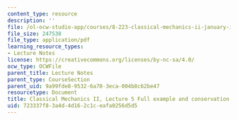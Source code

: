 ```yaml
---
content_type: resource
description: ''
file: /ol-ocw-studio-app/courses/8-223-classical-mechanics-ii-january-iap-2017/723337f83a4d4d162c1ceafa0256d5d5_MIT8_223IAP17_Lec5.pdf
file_size: 247538
file_type: application/pdf
learning_resource_types:
- Lecture Notes
license: https://creativecommons.org/licenses/by-nc-sa/4.0/
ocw_type: OCWFile
parent_title: Lecture Notes
parent_type: CourseSection
parent_uid: 9a99fde8-9532-6a70-3eca-004b8c62be47
resourcetype: Document
title: Classical Mechanics II, Lecture 5 Full example and conservation of Energy
uid: 723337f8-3a4d-4d16-2c1c-eafa0256d5d5
---
```

